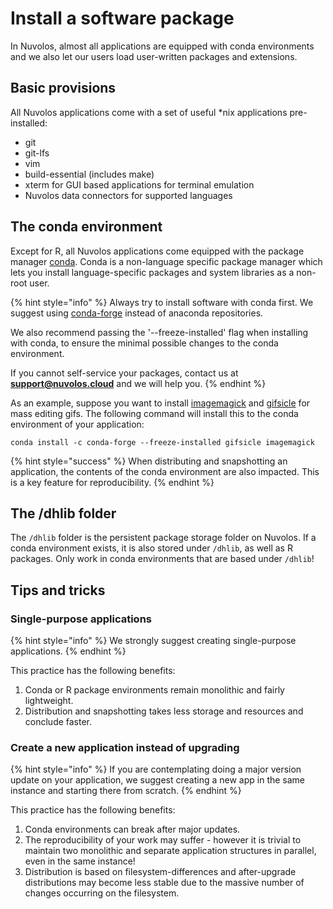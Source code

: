 # Install a software package

In Nuvolos, almost all applications are equipped with conda environments and we also let our users load user-written packages and extensions.

## Basic provisions

All Nuvolos applications come with a set of useful \*nix applications pre-installed:

* git
* git-lfs
* vim
* build-essential \(includes make\)
* xterm for GUI based applications for terminal emulation
* Nuvolos data connectors for supported languages

## The conda environment

Except for R, all Nuvolos applications come equipped with the package manager [conda](https://docs.conda.io/en/latest/). Conda is a non-language specific package manager which lets you install language-specific packages and system libraries as a non-root user.

{% hint style="info" %}
Always try to install software with conda first. We suggest using [conda-forge](https://conda-forge.org/docs/user/introduction.html) instead of anaconda repositories.

We also recommend passing the '--freeze-installed' flag when installing with conda, to ensure the minimal possible changes to the conda environment.

If you cannot self-service your packages, contact us at [**support@nuvolos.cloud**](mailto:support@nuvolos.cloud) and we will help you.
{% endhint %}

As an example, suppose you want to install [imagemagick](https://anaconda.org/conda-forge/imagemagick) and [gifsicle](https://anaconda.org/conda-forge/gifsicle) for mass editing gifs. The following command will install this to the conda environment of your application:

```text
conda install -c conda-forge --freeze-installed gifsicle imagemagick
```

{% hint style="success" %}
When distributing and snapshotting an application, the contents of the conda environment are also impacted. This is a key feature for reproducibility.
{% endhint %}

## The /dhlib folder

The `/dhlib` folder is the persistent package storage folder on Nuvolos. If a conda environment exists, it is also stored under `/dhlib`, as well as R packages. Only work in conda environments that are based under `/dhlib`!

## Tips and tricks

### Single-purpose applications

{% hint style="info" %}
We strongly suggest creating single-purpose applications. 
{% endhint %}

This practice has the following benefits:

1. Conda or R package environments remain monolithic and fairly lightweight.
2. Distribution and snapshotting takes less storage and resources and conclude faster.

### Create a new application instead of upgrading

{% hint style="info" %}
If you are contemplating doing a major version update on your application, we suggest creating a new app in the same instance and starting there from scratch.
{% endhint %}

This practice has the following benefits:

1. Conda environments can break after major updates.
2. The reproducibility of your work may suffer - however it is trivial to maintain two monolithic and separate application structures in parallel, even in the same instance!
3. Distribution is based on filesystem-differences and after-upgrade distributions may become less stable due to the massive number of changes occurring on the filesystem.

